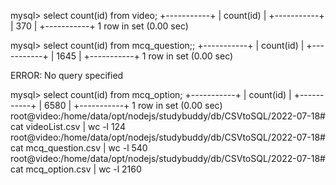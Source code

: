 mysql> select count(id) from video;
+-----------+
| count(id) |
+-----------+
|       370 |
+-----------+
1 row in set (0.00 sec)

mysql> select count(id) from mcq_question;;
+-----------+
| count(id) |
+-----------+
|      1645 |
+-----------+
1 row in set (0.00 sec)

ERROR:
No query specified

mysql> select count(id) from mcq_option;
+-----------+
| count(id) |
+-----------+
|      6580 |
+-----------+
1 row in set (0.00 sec)
root@video:/home/data/opt/nodejs/studybuddy/db/CSVtoSQL/2022-07-18# cat videoList.csv | wc -l
124
root@video:/home/data/opt/nodejs/studybuddy/db/CSVtoSQL/2022-07-18# cat mcq_question.csv | wc -l 
540
root@video:/home/data/opt/nodejs/studybuddy/db/CSVtoSQL/2022-07-18# cat mcq_option.csv | wc -l
2160

